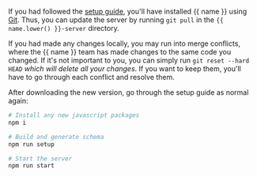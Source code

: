 If you had followed the [setup guide](index.md), you'll have installed {{ name }} using [Git](https://git-scm.com/).
Thus, you can update the server by running `git pull` in the `{{ name.lower() }}-server` directory.

If you had made any changes locally, you may run into merge conflicts,
where the {{ name }} team has made changes to the same code you changed. If it's not important to you, you can simply run `git reset --hard HEAD`
_which will delete all your changes_. If you want to keep them, you'll have to go through each conflict and resolve them.

After downloading the new version, go through the setup guide as normal again:

```bash
# Install any new javascript packages
npm i

# Build and generate schema
npm run setup

# Start the server
npm run start
```
